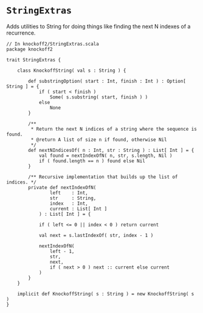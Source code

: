 # `StringExtras` #

Adds utilities to String for doing things like finding the next N indexes of a
recurrence.

    // In knockoff2/StringExtras.scala
    package knockoff2
    
    trait StringExtras {
        
        class KnockoffString( val s : String ) {
         
            def substringOption( start : Int, finish : Int ) : Option[ String ] = {
                if ( start < finish )
                    Some( s.substring( start, finish ) )
                else
                    None
            }
         
            /**
             * Return the next N indices of a string where the sequence is found.
             * @return A list of size n if found, otherwise Nil
             */
            def nextNIndicesOf( n : Int, str : String ) : List[ Int ] = {
                val found = nextIndexOfN( n, str, s.length, Nil )
                if ( found.length == n ) found else Nil
            }

            /** Recursive implementation that builds up the list of indices. */
            private def nextIndexOfN(
                    left    : Int,
                    str     : String,
                    index   : Int,
                    current : List[ Int ]
                ) : List[ Int ] = {

                if ( left <= 0 || index < 0 ) return current
                
                val next = s.lastIndexOf( str, index - 1 )
                
                nextIndexOfN(
                    left - 1,
                    str,
                    next,
                    if ( next > 0 ) next :: current else current
                )
            }
        }
        
        implicit def KnockoffString( s : String ) = new KnockoffString( s )
    }